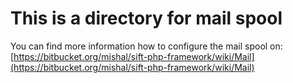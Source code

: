 # This is a directory for mail spool

You can find more information how to configure the mail spool on:
[https://bitbucket.org/mishal/sift-php-framework/wiki/Mail](https://bitbucket.org/mishal/sift-php-framework/wiki/Mail)
